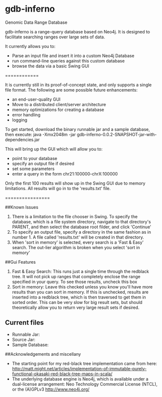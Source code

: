 gdb-inferno
===========

Genomic Data Range Database

gdb-inferno is a range-query database based on Neo4j.  It is designed to facilitate searching ranges over large sets of data.

It currently allows you to:

*  Parse an input file and insert it into a custom Neo4j Database
*  run command-line queries against this custom database
*  browse the data via a basic Swing GUI

============

It is currently still in its proof-of-concept state, and only supports a single file format.  The following are some possible future enhancements:

*   an end-user-quality GUI
*   Move to a distributed client/server architecture
*   memory optimizations for creating a database
*   error handling
*   logging


To get started, download the binary runnable jar and a sample database, then execute:
java -Xmx2048m -jar gdb-inferno-0.0.2-SNAPSHOT-jar-with-dependencies.jar

This will bring up the GUI which will allow you to:

*  point to your database
*  specify an output file if desired
*  set some parameters
*  enter a query in the form chr21:100000-chrX:100000

Only the first 100 results will show up in the Swing GUI due to memory limitations.  All results will go in to the 'results.txt' file.



================

##Known Issues

1.  There is a limitation to the file chooser in Swing.  To specify the database, which is a file system directory, navigate to that directory's PARENT, and then select the database root filder, and click 'Continue'
2.  To specify an output file, specify a directory in the same fashion as in number 1.  A file called 'results.txt' will be created in that directory.
3.  When 'sort in memory' is selected, every search is a 'Fast & Easy' search.  The out-lier algorithm is broken when you select 'sort in memory'


##Gui Features

1.  Fast & Easy Search:  This runs just a single time through the redblack tree.  It will not pick up ranges that completely enclose the range specified in your query.  To see those results, uncheck this box
2.  Sort in memory:  Leave this checked unless you know you'll have more results than you can sort in memory.  If this is unchecked, results are inserted into a redblack tree, which is then traversed to get them in sorted order.  This can be very slow for big result sets, but should theoretically allow you to return very large result sets if desired.

## Current files
* Runnable Jar: 
* Source Jar:
* Sample Database:


##Acknowledgements and miscellany
*  The starting point for my red-black tree implementation came from here:  http://matt.might.net/articles/implementation-of-immutable-purely-functional-okasaki-red-black-tree-maps-in-scala/
*  The underlying database engine is Neo4j, which is available under a dual-license arrangement: Neo Technology Commercial License (NTCL), or the (A)GPLv3
http://www.neo4j.org/

